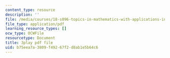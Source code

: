 ```yaml
---
content_type: resource
description: ''
file: /media/courses/18-s096-topics-in-mathematics-with-applications-in-finance-fall-2013/b75eea7a3809f49267f2d8ab1e5b64c6_92WaNz9mPeY.pdf
file_type: application/pdf
learning_resource_types: []
ocw_type: OCWFile
resourcetype: Document
title: 3play pdf file
uid: b75eea7a-3809-f492-67f2-d8ab1e5b64c6
---
```


